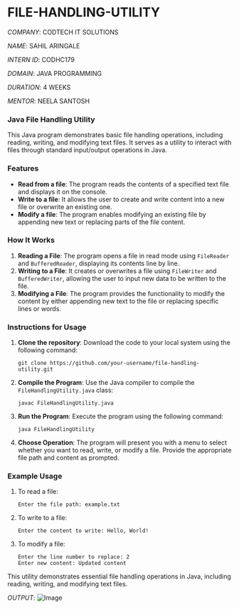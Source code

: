 # FILE-HANDLING-UTILITY 

*COMPANY*: CODTECH IT SOLUTIONS

*NAME*: SAHIL ARINGALE

*INTERN ID*: CODHC179

*DOMAIN*: JAVA PROGRAMMING

*DURATION*: 4 WEEKS

*MENTOR*: NEELA SANTOSH

### Java File Handling Utility

This Java program demonstrates basic file handling operations, including reading, writing, and modifying text files. It serves as a utility to interact with files through standard input/output operations in Java.

### Features
- **Read from a file**: The program reads the contents of a specified text file and displays it on the console.
- **Write to a file**: It allows the user to create and write content into a new file or overwrite an existing one.
- **Modify a file**: The program enables modifying an existing file by appending new text or replacing parts of the file content.

### How It Works
1. **Reading a File**: The program opens a file in read mode using `FileReader` and `BufferedReader`, displaying its contents line by line.
2. **Writing to a File**: It creates or overwrites a file using `FileWriter` and `BufferedWriter`, allowing the user to input new data to be written to the file.
3. **Modifying a File**: The program provides the functionality to modify the content by either appending new text to the file or replacing specific lines or words.

### Instructions for Usage
1. **Clone the repository**: Download the code to your local system using the following command:
   ```
   git clone https://github.com/your-username/file-handling-utility.git
   ```

2. **Compile the Program**: Use the Java compiler to compile the `FileHandlingUtility.java` class:
   ```
   javac FileHandlingUtility.java
   ```

3. **Run the Program**: Execute the program using the following command:
   ```
   java FileHandlingUtility
   ```

4. **Choose Operation**: The program will present you with a menu to select whether you want to read, write, or modify a file. Provide the appropriate file path and content as prompted.

### Example Usage
1. To read a file:
   ```
   Enter the file path: example.txt
   ```

2. To write to a file:
   ```
   Enter the content to write: Hello, World!
   ```

3. To modify a file:
   ```
   Enter the line number to replace: 2
   Enter new content: Updated content
   ```

This utility demonstrates essential file handling operations in Java, including reading, writing, and modifying text files.

*OUTPUT*: ![Image](https://github.com/user-attachments/assets/589db567-e7f6-4bfa-821c-52972dd560fc)

